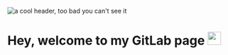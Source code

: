 ![a cool header, too bad you can't see it](https://gitlab.com/flexagoon/flexagoon/-/raw/main/assets/smart-header.png)

# Hey, welcome to my GitLab page <img src="https://gitlab.com/flexagoon/flexagoon/-/raw/main/assets/mario.gif" width="30px">
